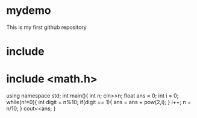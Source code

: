 # mydemo
This is my first github repository
# include <iostream>
# include <math.h>
using namespace std;
int main(){
    int n;
 cin>>n;
 float ans = 0;
int i = 0;
 while(n!=0){
   int digit = n%10;
   if(digit == 1){
    ans = ans + pow(2,i);
   }
   i++;
   n = n/10;
 }
 cout<<ans;
}
